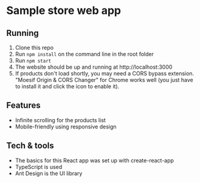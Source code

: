Sample store web app
====================

Running 
-------

1. Clone this repo
2. Run `npm install` on the command line in the root folder
3. Run `npm start`
4. The website should be up and running at http://localhost:3000
5. If products don't load shortly, you may need a CORS bypass extension. "Moesif Origin & CORS Changer" 
   for Chrome works well (you just have to install it and click the icon to enable it). 

Features
--------

 * Infinite scrolling for the products list
 * Mobile-friendly using responsive design 

Tech & tools
------------

 * The basics for this React app was set up with create-react-app
 * TypeScript is used
 * Ant Design is the UI library
